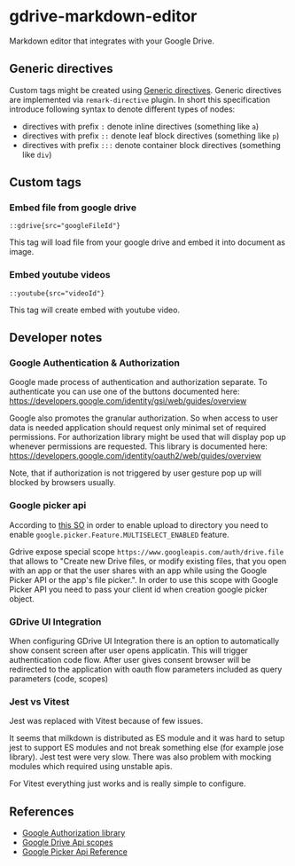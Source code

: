 # gdrive-markdown-editor

Markdown editor that integrates with your Google Drive.

## Generic directives

Custom tags might be created using [Generic directives](https://talk.commonmark.org/t/generic-directives-plugins-syntax/444). Generic directives are implemented via `remark-directive` plugin.
In short this specification introduce following syntax to denote different types of nodes:
  * directives with prefix `:` denote inline directives (something like `a`)
  * directives with prefix `::` denote leaf block directives (something like `p`)
  * directives with prefix `:::` denote container block directives (something like `div`)

## Custom tags

### Embed file from google drive 
```
::gdrive{src="googleFileId"}
```
This tag will load file from your google drive and embed it into document as image.

### Embed youtube videos

```
::youtube{src="videoId"}
```
This tag will create embed with youtube video.

## Developer notes

### Google Authentication & Authorization

Google made process of authentication and authorization separate. To authenticate you can use one of the buttons documented here: https://developers.google.com/identity/gsi/web/guides/overview

Google also promotes the granular authorization. So when access to user data is needed application should request only minimal set of required permissions. For authorization library might be used that will display pop up whenever permissions are requested. This library is documented here: https://developers.google.com/identity/oauth2/web/guides/overview

Note, that if authorization is not triggered by user gesture pop up will blocked by browsers usually.

### Google picker api

According to [this SO](https://stackoverflow.com/questions/11680429/using-google-picker-to-upload-files-to-google-drive-and-place-in-specific-folder) in order to enable upload to directory you need to enable `google.picker.Feature.MULTISELECT_ENABLED` feature.

Gdrive expose special scope `https://www.googleapis.com/auth/drive.file` that allows to "Create new Drive files, or modify existing files, that you open with an app or that the user shares with an app while using the Google Picker API or the app's file picker.". In order to use this scope with Google Picker API you need to pass your client id when creation google picker object.

### GDrive UI Integration

When configuring GDrive UI Integration there is an option to automatically show consent screen after user opens applicatin. This will trigger authentication code flow. After user gives consent browser will be redirected to the application with oauth flow parameters included as query parameters (code, scopes)

### Jest vs Vitest

Jest was replaced with Vitest because of few issues.

It seems that milkdown is distributed as ES module and it was hard to setup jest to support ES modules and not break something else (for example jose library). Jest test were very slow. There was also problem with mocking modules which required using unstable apis.

For Vitest everything just works and is really simple to configure.

## References

* [Google Authorization library](https://developers.google.com/identity/oauth2/web/guides/overview?hl=en)
* [Google Drive Api scopes](https://developers.google.com/drive/api/guides/api-specific-auth)
* [Google Picker Api Reference](https://developers.google.com/drive/picker/reference#DocsUploadView)
